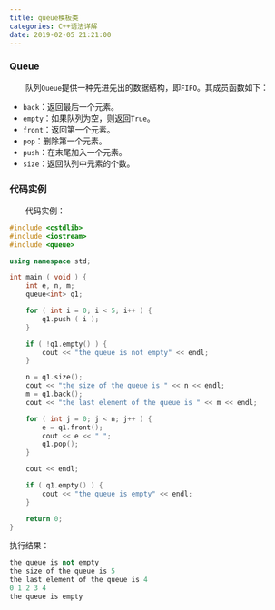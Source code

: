 ```yaml
---
title: queue模板类
categories: C++语法详解
date: 2019-02-05 21:21:00
---
```

### Queue

&emsp;&emsp;队列`Queue`提供一种先进先出的数据结构，即`FIFO`。其成员函数如下：<!--more-->

- `back`：返回最后一个元素。
- `empty`：如果队列为空，则返回`True`。
- `front`：返回第一个元素。
- `pop`：删除第一个元素。
- `push`：在末尾加入一个元素。
- `size`：返回队列中元素的个数。

### 代码实例

&emsp;&emsp;代码实例：

``` cpp
#include <cstdlib>
#include <iostream>
#include <queue>

using namespace std;

int main ( void ) {
    int e, n, m;
    queue<int> q1;

    for ( int i = 0; i < 5; i++ ) {
        q1.push ( i );
    }

    if ( !q1.empty() ) {
        cout << "the queue is not empty" << endl;
    }

    n = q1.size();
    cout << "the size of the queue is " << n << endl;
    m = q1.back();
    cout << "the last element of the queue is " << m << endl;

    for ( int j = 0; j < n; j++ ) {
        e = q1.front();
        cout << e << " ";
        q1.pop();
    }

    cout << endl;

    if ( q1.empty() ) {
        cout << "the queue is empty" << endl;
    }

    return 0;
}
```

执行结果：

``` cpp
the queue is not empty
the size of the queue is 5
the last element of the queue is 4
0 1 2 3 4
the queue is empty
```